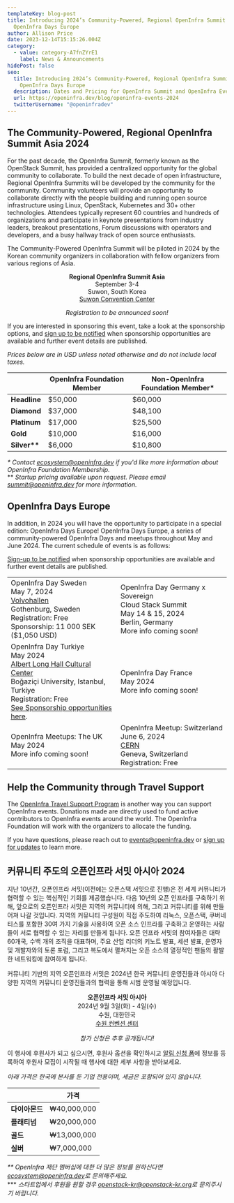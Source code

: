 ```yaml
---
templateKey: blog-post
title: Introducing 2024’s Community-Powered, Regional OpenInfra Summit Asia and
  OpenInfra Days Europe
author: Allison Price
date: 2023-12-14T15:15:26.004Z
category:
  - value: category-A7fnZYrE1
    label: News & Announcements
hidePost: false
seo:
  title: Introducing 2024’s Community-Powered, Regional OpenInfra Summit Asia and
    OpenInfra Days Europe
  description: Dates and Pricing for OpenInfra Summit and OpenInfra Events Announced!
  url: https://openinfra.dev/blog/openinfra-events-2024
  twitterUsername: "@openinfradev"
---
```

## The Community-Powered, Regional OpenInfra Summit Asia 2024

For the past decade, the OpenInfra Summit, formerly known as the OpenStack Summit, has provided a centralized opportunity for the global community to collaborate. To build the next decade of open infrastructure, Regional OpenInfra Summits will be developed by the community for the community. Community volunteers will provide an opportunity to collaborate directly with the people building and running open source infrastructure using Linux, OpenStack, Kubernetes and 30+ other technologies. Attendees typically represent 60 countries and hundreds of organizations and participate in keynote presentations from industry leaders, breakout presentations, Forum discussions with operators and developers, and a busy hallway track of open source enthusiasts.

The Community-Powered OpenInfra Summit will be piloted in 2024 by the Korean community organizers in collaboration with fellow organizers from various regions of Asia. 

<p style="text-align: center;"><strong>Regional OpenInfra Summit Asia</strong><br/>
September 3-4<br/>
Suwon, South Korea<br/>
<a href="https://www.scc.or.kr/en/" target="_blank">Suwon Convention Center</a></p>
<p style="text-align: center;"><i>Registration to be announced soon!</i></p>

If you are interested in sponsoring this event, take a look at the sponsorship options, and [sign up to be notified](https://openinfrafoundation.formstack.com/forms/2024_openinfra_events_updates) when sponsorship opportunities are available and further event details are published.

*Prices below are in USD unless noted otherwise and do not include local taxes.*

|                | **OpenInfra Foundation Member** | **Non-OpenInfra Foundation Member*** |
| -------------- | ------------------------------- | ------------------------------------ |
| **Headline**   | $50,000                         | $60,000                              |
| **Diamond**    | $37,000                         | $48,100                              |
| **Platinum**   | $17,000                         | $25,500                              |
| **Gold**       | $10,000                         | $16,000                              |
| **Silver\*\*** | $6,000                          | $10,800                              |

*\* Contact [ecosystem@openinfra.dev](mailto:ecosystem@openinfra.dev) if you'd like more information about OpenInfra Foundation Membership.*<br/>
\*\* *Startup pricing available upon request. Please email [summit@openinfra.dev](mailto:summit@openinfra.dev) for more information.* 

## OpenInfra Days Europe

In addition, in 2024 you will have the opportunity to participate in a special edition: OpenInfra Days Europe! OpenInfra Days Europe, a series of community-powered OpenInfra Days and meetups throughout May and June 2024. The current schedule of events is as follows:

[Sign-up to be notified](https://openinfrafoundation.formstack.com/forms/2024_openinfra_events_updates) when sponsorship opportunities are available and further event details are published. 

<table width="90%">
<tr>
<td width="45%">OpenInfra Day Sweden<br/>
May 7, 2024<br/>
<a href="https://www.google.com/maps/place/Gunnar+Engellaus+v%C3%A4g+2,+418+78+G%C3%B6teborg,+Sweden/@57.7242383,11.8490387,17z/data=!4m16!1m9!3m8!1s0x464f8c78c6219f2b:0x1a73507f9863eb79!2sGunnar+Engellaus+v%C3%A4g+2,+418+78+G%C3%B6teborg,+Sweden!3b1!8m2!3d57.7242775!4d11.8483159!10e5!16s%2Fg%2F11cnd7r_rq!3m5!1s0x464f8c78c6219f2b:0x1a73507f9863eb79!8m2!3d57.7242775!4d11.8483159!16s%2Fg%2F11cnd7r_rq?entry=ttu"  target="_blank">Volvohallen</a><br/>
Gothenburg, Sweden<br/>
Registration: Free <br/>
Sponsorship: 11 000 SEK ($1,050 USD)</td>
<td width="45%">OpenInfra Day Germany x Sovereign<br/>
Cloud Stack Summit<br/>
May 14 & 15, 2024<br/>
Berlin, Germany<br/>
More info coming soon!</td>
</tr>
<tr>
<td width="45%">OpenInfra Day Turkiye<br/>
May 2024<br/>
<a href="https://maps.app.goo.gl/rPTB4oZabiJtfYdE9"  target="_blank">Albert Long Hall Cultural Center</a><br/>
Boğaziçi University, Istanbul, Turkiye<br/>
Registration: Free<br/>
<a href="https://drive.google.com/file/d/1VI9BbhP2sOWD6QZDAsloElJRuTNif7LL/view?usp=sharing"  target="_blank">See Sponsorship opportunities here</a>.</td>
<td width="45%">OpenInfra Day France<br/>
May 2024<br/>
More info coming soon!</td>
</tr>
<tr>
<td width="45%">OpenInfra Meetups: The UK<br/>
May 2024<br/>More info coming soon!</td>
<td width="45%">OpenInfra Meetup: Switzerland<br/>
June 6, 2024<br/>
<a href="https://www.google.com/maps/place/CERN/@46.2337442,6.056322,15.89z/data=!4m6!3m5!1s0x478c62fcec737b11:0x81bef3ae7a885e31!8m2!3d46.2330492!4d6.0556771!16zL20vMDk5cm4?entry=ttu"  target="_blank">CERN</a><br/>
Geneva, Switzerland<br/>
Registration: Free</td>
</tr>
</table>

## Help the Community through Travel Support

The [OpenInfra Travel Support Program](https://donate.stripe.com/8wMbLU6Qh8v8fVC9AE) is another way you can support OpenInfra events. Donations made are directly used to fund active contributors to OpenInfra events around the world. The OpenInfra Foundation will work with the organizers to allocate the funding. 

If you have questions, please reach out to [events@openinfra.dev](mailto:events@openinfra.dev) or [sign up for updates](https://openinfrafoundation.formstack.com/forms/2024_openinfra_events_updates) to learn more.

## 커뮤니티 주도의 오픈인프라 서밋 아시아 2024

지난 10년간, 오픈인프라 서밋(이전에는 오픈스택 서밋으로 진행)은 전 세계 커뮤니티가 협력할 수 있는 핵심적인 기회를 제공했습니다. 다음 10년의 오픈 인프라를 구축하기 위해, 앞으로의 오픈인프라 서밋은 지역의 커뮤니티에 의해, 그리고 커뮤니티를 위해 만들어져 나갈 것입니다. 지역의 커뮤니티 구성원이 직접 주도하여 리눅스, 오픈스택, 쿠버네티스를 포함한 30여 가지 기술을 사용하여 오픈 소스 인프라를 구축하고 운영하는 사람들이 서로 협력할 수 있는 자리를 만들게 됩니다. 오픈 인프라 서밋의 참여자들은 대략 60개국, 수백 개의 조직을 대표하며, 주요 산업 리더의 키노트 발표, 세션 발표, 운영자 및 개발자와의 토론 포럼, 그리고 복도에서 펼쳐지는 오픈 소스의 열정적인 팬들의 활발한 네트워킹에 참여하게 됩니다.

커뮤니티 기반의 지역 오픈인프라 서밋은 2024년 한국 커뮤니티 운영진들과 아시아 다양한 지역의 커뮤니티 운영진들과의 협력을 통해 시범 운영될 예정입니다.

<p style="text-align: center;"><strong>오픈인프라 서밋 아시아</strong><br/>
2024년 9월 3일(화) - 4일(수)<br/>
수원, 대한민국<br/>
<a href="https://www.scc.or.kr/">수원 컨벤션 센터</a></p>
<p style="text-align: center;"><i>참가 신청은 추후 공개됩니다!</i></p>

이 행사에 후원사가 되고 싶으시면, 후원사 옵션을 확인하시고 [알림 신청 폼](https://openinfrafoundation.formstack.com/forms/2024_openinfra_events_updates)에 정보를 등록하여 후원사 모집이 시작될 때 행사에 대한 세부 사항을 받아보세요.

*아래 가격은 한국에 본사를 둔 기업 전용이며, 세금은 포함되어 있지 않습니다.*

|           | **가격**      |
| --------- | ----------- |
| **다이아몬드** | ₩40,000,000 |
| **플래티넘**  | ₩20,000,000 |
| **골드**    | ₩13,000,000 |
| **실버**    | ₩7,000,000  |

*\*\* OpenInfra 재단 멤버십에 대한 더 많은 정보를 원하신다면 [ecosystem@openinfra.dev](mailto:ecosystem@openinfra.dev)로 문의해주세요.*<br/>
\*\** *스타트업에서 후원을 원할 경우 [openstack-kr@openstack-kr.org](mailto:openstack-kr@openstack-kr.org)로 문의주시기 바랍니다.*